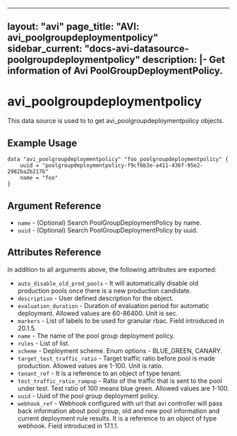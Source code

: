 <!--
    Copyright 2021 VMware, Inc.
    SPDX-License-Identifier: Mozilla Public License 2.0
-->
---
layout: "avi"
page_title: "AVI: avi_poolgroupdeploymentpolicy"
sidebar_current: "docs-avi-datasource-poolgroupdeploymentpolicy"
description: |-
  Get information of Avi PoolGroupDeploymentPolicy.
---

# avi_poolgroupdeploymentpolicy

This data source is used to to get avi_poolgroupdeploymentpolicy objects.

## Example Usage

```hcl
data "avi_poolgroupdeploymentpolicy" "foo_poolgroupdeploymentpolicy" {
    uuid = "poolgroupdeploymentpolicy-f9cf6b3e-a411-436f-95e2-2982ba2b217b"
    name = "foo"
}
```

## Argument Reference

* `name` - (Optional) Search PoolGroupDeploymentPolicy by name.
* `uuid` - (Optional) Search PoolGroupDeploymentPolicy by uuid.

## Attributes Reference

In addition to all arguments above, the following attributes are exported:

* `auto_disable_old_prod_pools` - It will automatically disable old production pools once there is a new production candidate.
* `description` - User defined description for the object.
* `evaluation_duration` - Duration of evaluation period for automatic deployment. Allowed values are 60-86400. Unit is sec.
* `markers` - List of labels to be used for granular rbac. Field introduced in 20.1.5.
* `name` - The name of the pool group deployment policy.
* `rules` - List of list.
* `scheme` - Deployment scheme. Enum options - BLUE_GREEN, CANARY.
* `target_test_traffic_ratio` - Target traffic ratio before pool is made production. Allowed values are 1-100. Unit is ratio.
* `tenant_ref` - It is a reference to an object of type tenant.
* `test_traffic_ratio_rampup` - Ratio of the traffic that is sent to the pool under test. Test ratio of 100 means blue green. Allowed values are 1-100.
* `uuid` - Uuid of the pool group deployment policy.
* `webhook_ref` - Webhook configured with url that avi controller will pass back information about pool group, old and new pool information and current deployment rule results. It is a reference to an object of type webhook. Field introduced in 17.1.1.


